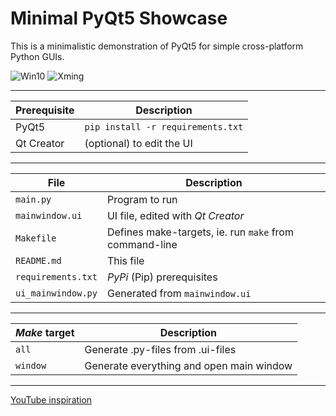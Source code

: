 Minimal PyQt5 Showcase
======================

This is a minimalistic demonstration of PyQt5 for simple cross-platform Python GUIs.

![Win10](https://i.imgur.com/hmuGfAZ.png)
![Xming](https://i.imgur.com/tp2pm71.png)

---

| Prerequisite | Description |
|--------------|-------------|
| PyQt5        | `pip install -r requirements.txt`
| Qt Creator   | (optional) to edit the UI

---

| File               | Description |
|--------------------|-------------|
| `main.py`          | Program to run
| `mainwindow.ui`    | UI file, edited with _Qt Creator_
| `Makefile`         | Defines make-targets, ie. run `make` from command-line
| `README.md`        | This file   |
| `requirements.txt` | _PyPi_ (Pip) prerequisites
| `ui_mainwindow.py` | Generated from `mainwindow.ui`

---

| _Make_ target | Description |
|---------------|-------------|
| `all`         | Generate .py-files from .ui-files
| `window`      | Generate everything and open main window

---

[YouTube inspiration](https://youtu.be/TyR5OBdYzSs)
